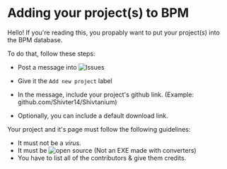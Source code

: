 # Adding your project(s) to BPM

Hello! If you're reading this, you propably want to put your project(s) into the BPM database.

To do that, follow these steps:
- Post a message into ![Issues](https://github.com/Shivter14/BPM/issues)

- Give it the `Add new project` label

- In the message, include your project's github link. (Example: github.com/Shivter14/Shivtanium)

- Optionally, you can include a default download link.

Your project and it's page must follow the following guidelines:
- It must not be a *virus*.
- It must be ![open source](https://opensource.com/resources/what-open-source) (Not an EXE made with converters)
- You have to list all of the contributors & give them credits.
